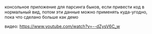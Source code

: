 консольное приложение для парсинга быков, если привести код в нормальный вид, потом эти данные можно применять куда-угодно, пока что сделано больше как демо

видео: https://www.youtube.com/watch?v=--dZysV6C_w
